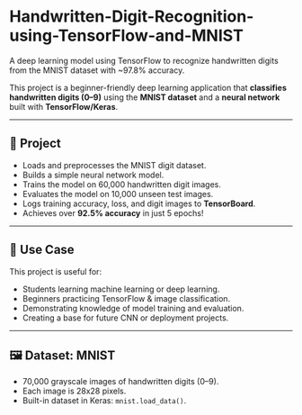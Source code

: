 # Handwritten-Digit-Recognition-using-TensorFlow-and-MNIST
A deep learning model using TensorFlow to recognize handwritten digits from the MNIST dataset with ~97.8% accuracy.

This project is a beginner-friendly deep learning application that **classifies handwritten digits (0–9)** using the **MNIST dataset** and a **neural network** built with **TensorFlow/Keras**.


---

## 📌 Project 

- Loads and preprocesses the MNIST digit dataset.
- Builds a simple neural network model.
- Trains the model on 60,000 handwritten digit images.
- Evaluates the model on 10,000 unseen test images.
- Logs training accuracy, loss, and digit images to **TensorBoard**.
- Achieves over **92.5% accuracy** in just 5 epochs!

---

## 🧠 Use Case

This project is useful for:

- Students learning machine learning or deep learning.
- Beginners practicing TensorFlow & image classification.
- Demonstrating knowledge of model training and evaluation.
- Creating a base for future CNN or deployment projects.

---

## 🖼 Dataset: MNIST

- 70,000 grayscale images of handwritten digits (0–9).
- Each image is 28x28 pixels.
- Built-in dataset in Keras: `mnist.load_data()`.
